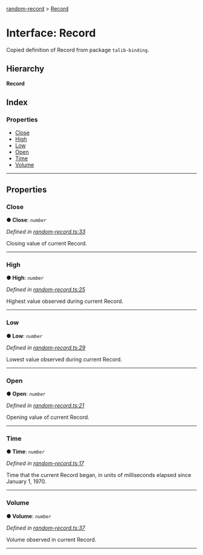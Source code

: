 [random-record](../README.md) > [Record](../interfaces/record.md)

# Interface: Record

Copied definition of Record from package `talib-binding`.

## Hierarchy

**Record**

## Index

### Properties

* [Close](record.md#close)
* [High](record.md#high)
* [Low](record.md#low)
* [Open](record.md#open)
* [Time](record.md#time)
* [Volume](record.md#volume)

---

## Properties

<a id="close"></a>

###  Close

**● Close**: *`number`*

*Defined in [random-record.ts:33](https://github.com/strong-roots-capital/random-record/blob/01fed35/src/random-record.ts#L33)*

Closing value of current Record.

___
<a id="high"></a>

###  High

**● High**: *`number`*

*Defined in [random-record.ts:25](https://github.com/strong-roots-capital/random-record/blob/01fed35/src/random-record.ts#L25)*

Highest value observed during current Record.

___
<a id="low"></a>

###  Low

**● Low**: *`number`*

*Defined in [random-record.ts:29](https://github.com/strong-roots-capital/random-record/blob/01fed35/src/random-record.ts#L29)*

Lowest value observed during current Record.

___
<a id="open"></a>

###  Open

**● Open**: *`number`*

*Defined in [random-record.ts:21](https://github.com/strong-roots-capital/random-record/blob/01fed35/src/random-record.ts#L21)*

Opening value of current Record.

___
<a id="time"></a>

###  Time

**● Time**: *`number`*

*Defined in [random-record.ts:17](https://github.com/strong-roots-capital/random-record/blob/01fed35/src/random-record.ts#L17)*

Time that the current Record began, in units of milliseconds elapsed since January 1, 1970.

___
<a id="volume"></a>

###  Volume

**● Volume**: *`number`*

*Defined in [random-record.ts:37](https://github.com/strong-roots-capital/random-record/blob/01fed35/src/random-record.ts#L37)*

Volume observed in current Record.

___

